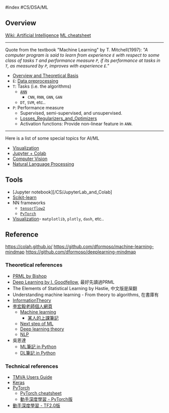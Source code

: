#index #CS/DSA/ML

## Overview
    
[Wiki: Artificial Intelligence](https://en.wikipedia.org/wiki/Artificial_intelligence)
[ML cheatsheet](https://ml-cheatsheet.readthedocs.io/en/latest/)

----

Quote from the textbook "Machine Learning" by T. Mitchell(1997): *"A computer program is said to learn from experience `E` with respect to some class of tasks `T` and performance measure `P`, if its performance at tasks in `T`, as measured by `P`, improves with experience `E`."*

* [Overview and Theoretical Basis](/Math/InformationTheory.md)
* `E`: [Data preprocessing](DataPreprocessing.md)
* `T`: Tasks (i.e. the algorithms)
   * [`ANN`](NeuralNetwork.md)
        * `CNN`, `RNN`, `GNN`, `GAN`
    * `DT`, `SVM`, etc..
* `P`: Performance measure
    * Supervised, semi-supervised, and unsupervised.
    * [Losses_Regularizers_and_Optimizers](Losses_Regularizers_and_Optimizers.md)
    * Activation functions: Provide non-linear feature in `ANN`.

----

Here is a list of some special topics for AI/ML

* [Visualization](Visualization.md)
* [Jupyter + Colab](/CS/JupyterLab_and_Colab.md)
* [Computer Vision](ComputerVision.md)
* [Natural Language Processing](NaturalLanguageProcessing.md)
        
## Tools

* [Jupyter notebook][/CS/JupyterLab_and_Colab]
* [Scikit-learn](https://scikit-learn.org/stable/user_guide.html)
* NN frameworks
    * [`tensorflow2`](Tensorflow2.md)
    * [`PyTorch`](PyTorch.md)
* [Visualization](Visualization.md)- `matplotlib`, `plotly`, `dash`, etc..

## Reference

https://colah.github.io/
https://github.com/dformoso/machine-learning-mindmap
https://github.com/dformoso/deeplearning-mindmap

### Theoretical references

* [PRML by Bishop](https://github.com/it-ebooks/it-ebooks-2017-04to06/blob/master/%E6%A8%A1%E5%BC%8F%E8%AF%86%E5%88%AB%E4%B8%8E%E6%9C%BA%E5%99%A8%E5%AD%A6%E4%B9%A0%E4%B8%AD%E6%96%87%E7%89%88%EF%BC%88%E9%A9%AC%E6%98%A5%E9%B9%8F%EF%BC%89.pdf)
* [Deep Learning by I. Goodfellow](https://github.com/exacity/deeplearningbook-chinese), 最好先讀過PRML
* The Elements of Statistical Learning by Hastie, 中文版是屎翻
* Understanding machine learning - From theory to algorithms, 在書庫有
* [InformationTheory](/Math/InformationTheory.md)
* [李宏毅老師個人網頁](http://speech.ee.ntu.edu.tw/~tlkagk/index.html)
    * [Machine learning](http://speech.ee.ntu.edu.tw/~tlkagk/courses_ML20.html)
        * [某人的上課筆記](https://hackmd.io/@shaoeChen/B1CoXxvmm/)
    * [Next step of ML](https://www.youtube.com/watch?v=XnyM3-xtxHs&list=PLJV_el3uVTsOK_ZK5L0Iv_EQoL1JefRL4)
    * [Deep learning theory](http://speech.ee.ntu.edu.tw/~tlkagk/courses_MLDS18.html)
    * [NLP](http://speech.ee.ntu.edu.tw/~tlkagk/courses_DLHLP20.html)
* 吳恩達
    * [ML筆記 in Python](https://github.com/fengdu78/Coursera-ML-AndrewNg-Notes)
    * [DL筆記 in Python](https://github.com/fengdu78/deeplearning_ai_books)

### Technical references

* [TMVA Users Guide](https://github.com/root-project/root/blob/master/documentation/tmva/UsersGuide/TMVAUsersGuide.pdf)
* [Keras](https://keras.io/)
* [PyTorch](https://pytorch.org/docs/stable/)
    * [PyTorch cheatsheet](https://hackmd.io/@rh0jTfFDTO6SteMDq91tgg/HkDRHKLrU)
    * [動手深度學習 - PyTorch版](https://tangshusen.me/Dive-into-DL-PyTorch/)
* [動手深度學習 - TF2.0版](https://trickygo.github.io/Dive-into-DL-TensorFlow2.0/)